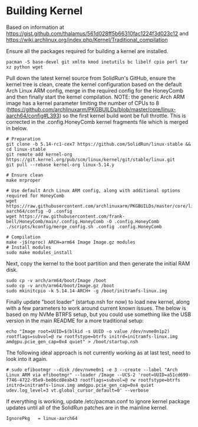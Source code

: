 # Building Kernel

Based on information at https://gist.github.com/thalamus/561d028ff5b66310fac1224f3d023c12 and https://wiki.archlinux.org/index.php/Kernel/Traditional_compilation

Ensure all the packages required for building a kernel are installed.

    pacman -S base-devel git xmlto kmod inetutils bc libelf cpio perl tar xz python wget

Pull down the latest kernel source from SolidRun's GitHub, ensure the kernel tree is clean, create the kernel configuration based on the default Arch Linux ARM config, merge in the required config for the HoneyComb and then finally start the kernel compilation. NOTE: the generic Arch ARM image has a kernel parameter limiting the number of CPUs to 8 (https://github.com/archlinuxarm/PKGBUILDs/blob/master/core/linux-aarch64/config#L393) so the first kernel build wont be full throttle. This is corrected in the .config.HoneyComb kernel fragments file which is merged in below.

    # Preparation
    git clone -b 5.14-rc1-cex7 https://github.com/SolidRun/linux-stable && cd linux-stable
    git remote add kernel-org https://git.kernel.org/pub/scm/linux/kernel/git/stable/linux.git
    git pull --rebase kernel-org linux-5.14.y

    # Ensure clean
    make mrproper
    
    # Use default Arch Linux ARM config, along with additional options required for HoneyComb
    wget https://raw.githubusercontent.com/archlinuxarm/PKGBUILDs/master/core/linux-aarch64/config -O .config
    wget https://raw.githubusercontent.com/frank-bell/HoneyComb/main/.config.HoneyComb -O .config.HoneyComb
    ./scripts/kconfig/merge_config.sh .config .config.HoneyComb
        
    # Compilation
    make -j$(nproc) ARCH=arm64 Image Image.gz modules
    # Install modules
    sudo make modules_install

Next, copy the kernel to the boot partition and then generate the initial RAM disk. 

    sudo cp -v arch/arm64/boot/Image /boot
    sudo cp -v arch/arm64/boot/Image.gz /boot
    sudo mkinitcpio -k 5.14.14-ARCH+ -g /boot/initramfs-linux.img

Finally update "boot loader" (startup.nsh for now) to load new kernel, along with a few parameters to work around current known issues. The below is based on my NVMe BTRFS setup, but you could use something like the USB version in the main README for a more traditional setup:

    echo "Image root=UUID=$(blkid -s UUID -o value /dev/nvme0n1p2) rootflags=subvol=@ rw rootfstype=btrfs initrd=initramfs-linux.img amdgpu.pcie_gen_cap=0x4 quiet" > /boot/startup.nsh

The following ideal approach is not currently working as at last test, need to look into it again.

    # sudo efibootmgr --disk /dev/nvme0n1 -e 3 --create --label "Arch Linux ARM via efibootmgr" --loader /Image --UCS-2 'root=UUID=a51cd699-f746-4722-95e9-be86cd8eab43 rootflags=subvol=@ rw rootfstype=btrfs initrd=initramfs-linux.img amdgpu.pcie_gen_cap=0x4 quiet udev.log_level=3 vt.global_cursor_default=0' --verbose

If everything is working, update /etc/pacman.conf to ignore kernel package updates until all of the SolidRun patches are in the mainline kernel.

    IgnorePkg   = linux-aarch64
